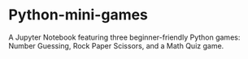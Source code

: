 # Python-mini-games
A Jupyter Notebook featuring three beginner-friendly Python games: Number Guessing, Rock Paper Scissors, and a Math Quiz game.
